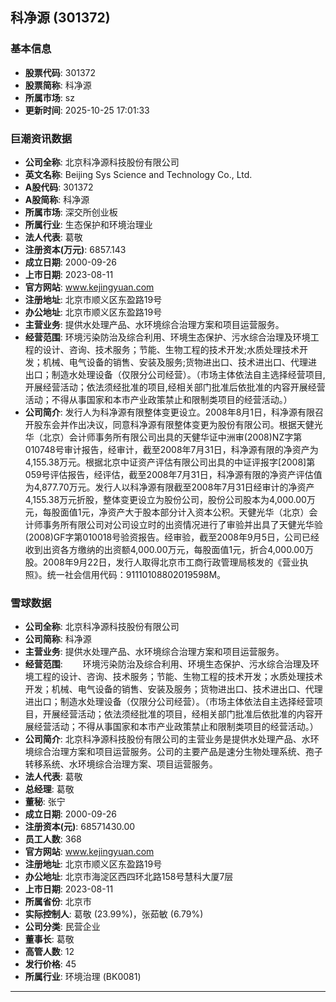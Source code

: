 ## 科净源 (301372)

### 基本信息

- **股票代码**: 301372
- **股票简称**: 科净源
- **所属市场**: sz
- **更新时间**: 2025-10-25 17:01:33

### 巨潮资讯数据

- **公司全称**: 北京科净源科技股份有限公司
- **英文名称**: Beijing Sys Science and Technology Co., Ltd.
- **A股代码**: 301372
- **A股简称**: 科净源
- **所属市场**: 深交所创业板
- **所属行业**: 生态保护和环境治理业
- **法人代表**: 葛敬
- **注册资本(万元)**: 6857.143
- **成立日期**: 2000-09-26
- **上市日期**: 2023-08-11
- **官方网站**: www.kejingyuan.com
- **注册地址**: 北京市顺义区东盈路19号
- **办公地址**: 北京市顺义区东盈路19号
- **主营业务**: 提供水处理产品、水环境综合治理方案和项目运营服务。
- **经营范围**: 环境污染防治及综合利用、环境生态保护、污水综合治理及环境工程的设计、咨询、技术服务；节能、生物工程的技术开发;水质处理技术开发；机械、电气设备的销售、安装及服务;货物进出口、技术进出口、代理进出口；制造水处理设备（仅限分公司经营）。（市场主体依法自主选择经营项目,开展经营活动；依法须经批准的项目,经相关部门批准后依批准的内容开展经营活动；不得从事国家和本市产业政策禁止和限制类项目的经营活动。）
- **公司简介**: 发行人为科净源有限整体变更设立。2008年8月1日，科净源有限召开股东会并作出决议，同意科净源有限整体变更为股份有限公司。根据天健光华（北京）会计师事务所有限公司出具的天健华证中洲审(2008)NZ字第010748号审计报告，经审计，截至2008年7月31日，科净源有限的净资产为4,155.38万元。根据北京中证资产评估有限公司出具的中证评报字[2008]第059号评估报告，经评估，截至2008年7月31日，科净源有限的净资产评估值为4,877.70万元。发行人以科净源有限截至2008年7月31日经审计的净资产4,155.38万元折股，整体变更设立为股份公司，股份公司股本为4,000.00万元，每股面值1元，净资产大于股本部分计入资本公积。天健光华（北京）会计师事务所有限公司对公司设立时的出资情况进行了审验并出具了天健光华验(2008)GF字第010018号验资报告。经审验，截至2008年9月5日，公司已经收到出资各方缴纳的出资额4,000.00万元，每股面值1元，折合4,000.00万股。2008年9月22日，发行人取得北京市工商行政管理局核发的《营业执照》。统一社会信用代码：91110108802019598M。

### 雪球数据

- **公司全称**: 北京科净源科技股份有限公司
- **公司简称**: 科净源
- **主营业务**: 提供水处理产品、水环境综合治理方案和项目运营服务。
- **经营范围**: 　　环境污染防治及综合利用、环境生态保护、污水综合治理及环境工程的设计、咨询、技术服务；节能、生物工程的技术开发；水质处理技术开发；机械、电气设备的销售、安装及服务；货物进出口、技术进出口、代理进出口；制造水处理设备（仅限分公司经营）。（市场主体依法自主选择经营项目，开展经营活动；依法须经批准的项目，经相关部门批准后依批准的内容开展经营活动；不得从事国家和本市产业政策禁止和限制类项目的经营活动。）
- **公司简介**: 北京科净源科技股份有限公司的主营业务是提供水处理产品、水环境综合治理方案和项目运营服务。公司的主要产品是速分生物处理系统、孢子转移系统、水环境综合治理方案、项目运营服务。
- **法人代表**: 葛敬
- **总经理**: 葛敬
- **董秘**: 张宁
- **成立日期**: 2000-09-26
- **注册资本(元)**: 68571430.00
- **员工人数**: 368
- **官方网站**: www.kejingyuan.com
- **注册地址**: 北京市顺义区东盈路19号
- **办公地址**: 北京市海淀区西四环北路158号慧科大厦7层
- **上市日期**: 2023-08-11
- **所属省份**: 北京市
- **实际控制人**: 葛敬 (23.99%)，张茹敏 (6.79%)
- **公司分类**: 民营企业
- **董事长**: 葛敬
- **高管人数**: 12
- **发行价格**: 45
- **所属行业**: 环境治理 (BK0081)

---